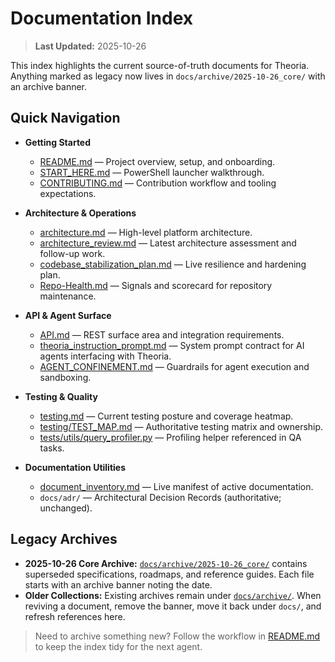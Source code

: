# Documentation Index

> **Last Updated:** 2025-10-26

This index highlights the current source-of-truth documents for Theoria. Anything marked as legacy now lives in `docs/archive/2025-10-26_core/` with an archive banner.

## Quick Navigation

- **Getting Started**
  - [README.md](../README.md) — Project overview, setup, and onboarding.
  - [START_HERE.md](../START_HERE.md) — PowerShell launcher walkthrough.
  - [CONTRIBUTING.md](../CONTRIBUTING.md) — Contribution workflow and tooling expectations.

- **Architecture & Operations**
  - [architecture.md](architecture.md) — High-level platform architecture.
  - [architecture_review.md](architecture_review.md) — Latest architecture assessment and follow-up work.
  - [codebase_stabilization_plan.md](codebase_stabilization_plan.md) — Live resilience and hardening plan.
  - [Repo-Health.md](Repo-Health.md) — Signals and scorecard for repository maintenance.

- **API & Agent Surface**
  - [API.md](API.md) — REST surface area and integration requirements.
  - [theoria_instruction_prompt.md](theoria_instruction_prompt.md) — System prompt contract for AI agents interfacing with Theoria.
  - [AGENT_CONFINEMENT.md](AGENT_CONFINEMENT.md) — Guardrails for agent execution and sandboxing.

- **Testing & Quality**
  - [testing.md](testing.md) — Current testing posture and coverage heatmap.
  - [testing/TEST_MAP.md](testing/TEST_MAP.md) — Authoritative testing matrix and ownership.
  - [tests/utils/query_profiler.py](../tests/utils/query_profiler.py) — Profiling helper referenced in QA tasks.

- **Documentation Utilities**
  - [document_inventory.md](document_inventory.md) — Live manifest of active documentation.
  - `docs/adr/` — Architectural Decision Records (authoritative; unchanged).

## Legacy Archives

- **2025-10-26 Core Archive:** [`docs/archive/2025-10-26_core/`](archive/2025-10-26_core/) contains superseded specifications, roadmaps, and reference guides. Each file starts with an archive banner noting the date.
- **Older Collections:** Existing archives remain under [`docs/archive/`](archive/). When reviving a document, remove the banner, move it back under `docs/`, and refresh references here.

> Need to archive something new? Follow the workflow in [README.md](../README.md#documentation-archival-workflow) to keep the index tidy for the next agent.
